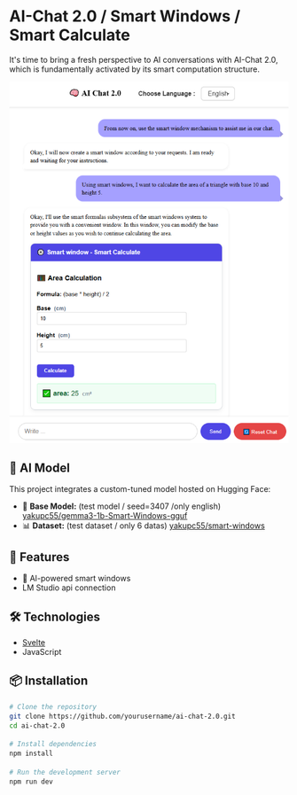 # AI-Chat 2.0 / Smart Windows / Smart Calculate

It's time to bring a fresh perspective to AI conversations with AI-Chat 2.0, which is fundamentally activated by its smart computation structure.

![AI-Chat 2.0 Screenshot](./en-main.png)
## 🤖 AI Model

This project integrates a custom-tuned model hosted on Hugging Face:

- 🔗 **Base Model:** (test model / seed=3407 /only english) [yakupc55/gemma3-1b-Smart-Windows-gguf](https://huggingface.co/yakupc55/gemma3-1b-Smart-Windows-gguf)
- 📊 **Dataset:** (test dataset / only 6 datas) [yakupc55/smart-windows](https://huggingface.co/datasets/yakupc55/smart-windows)

## 🚀 Features

- 🧠 AI-powered smart windows
- LM Studio api connection

## 🛠️ Technologies

- [Svelte](https://svelte.dev/)
- JavaScript

## 📦 Installation

```bash
# Clone the repository
git clone https://github.com/yourusername/ai-chat-2.0.git
cd ai-chat-2.0

# Install dependencies
npm install

# Run the development server
npm run dev
